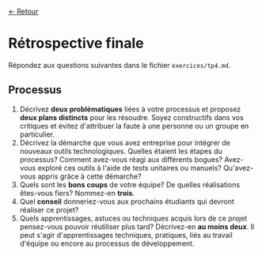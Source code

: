 [← Retour](../README.md)

# Rétrospective finale

Répondez aux questions suivantes dans le fichier `exercices/tp4.md`.

## Processus

1. Décrivez **deux problématiques** liées à votre processus et proposez **deux plans distincts** pour les résoudre. Soyez 
constructifs dans vos critiques et évitez d'attribuer la faute à une personne ou un groupe en particulier.
2. Décrivez la démarche que vous avez entreprise pour intégrer de nouveaux outils technologiques. Quelles étaient les étapes du processus? 
Comment avez-vous réagi aux différents bogues? Avez-vous exploré ces outils à l'aide de tests unitaires ou manuels? Qu'avez-vous appris grâce à cette démarche?
3. Quels sont les **bons coups** de votre équipe? De quelles réalisations êtes-vous fiers? Nommez-en **trois**.
4. Quel **conseil** donneriez-vous aux prochains étudiants qui devront réaliser ce projet?
5. Quels apprentissages, astuces ou techniques acquis lors de ce projet pensez-vous pouvoir réutiliser plus tard? 
Décrivez-en **au moins deux**. Il peut s'agir d'apprentissages techniques, pratiques, liés au travail d'équipe ou encore au processus de développement.
